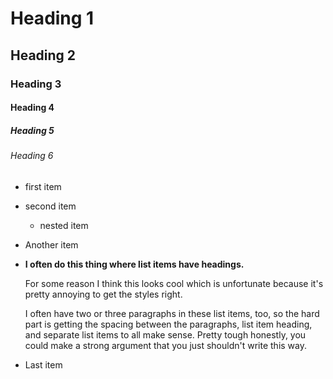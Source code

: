# Heading 1

## Heading 2

### Heading 3

#### Heading 4

##### Heading 5

###### Heading 6

- first item
- second item
  - nested item
- Another item
- **I often do this thing where list items have headings.**

  For some reason I think this looks cool which is unfortunate because it's pretty annoying to get the styles right.

  I often have two or three paragraphs in these list items, too, so the hard part is getting the spacing between the paragraphs, list item heading, and separate list items to all make sense. Pretty tough honestly, you could make a strong argument that you just shouldn't write this way.
- Last item
